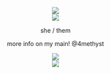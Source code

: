 <div align="center">
      <img src="https://files.catbox.moe/9pamlq.png">
</div>

<div align="center">
      <img src="https://files.catbox.moe/e6lpzy.png">
</div>

<p align="center">
  she / them
</p>

<p align="center">
  more info on my main! @4methyst
</p>

<div align="center">
      <img src="https://komarev.com/ghpvc/?username=axoable&color=green&style=flat-square&label=_✧_">
</div>

<div align="center">
      <img src="https://files.catbox.moe/9pamlq.png">
</div>

